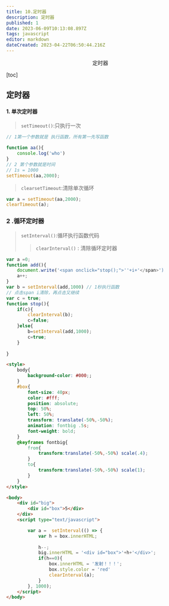 ```yaml
---
title: 10.定时器
description: 定时器
published: 1
date: 2023-06-09T10:13:08.897Z
tags: javascript
editor: markdown
dateCreated: 2023-04-22T06:50:44.216Z
---
```


<center>定时器</center>



[toc]



## 定时器

#### 1. 单次定时器

> `setTimeout()`:只执行一次

```js
// 1第一个参数就是 执行函数，所有第一先写函数

function aa(){
    console.log('who')
}
// 2 第个参数就是时间  
// 1s = 1000
setTimeout(aa,2000);
```

> `clearsetTimeout`:清除单次循环

```js
var a = setTimeout(aa,2000);
clearTimeout(a);     
```



### 2 .循环定时器

> `setInterval()`:循环执行函数代码
>
> > `clearInterval()` : 清除循环定时器

```js
var a =0;
function add(){
    document.write('<span onclick="stop();">''+i+'</span>')
    a++;
}
var b = setInterval(add,1000) // 1秒执行函数
// 点击span i清除，再点击又继续
var c = true;
function stop(){
    if(c){
        clearInterval(b);
        c=false;
    }else{
        b=setInterval(add,1000);
        c=true;
    }
    
}

```

```html
<style>
    body{
        background-color: #000;;
    }
    #box{
        font-size: 40px;
        color: #fff;
        position: absolute;
        top: 50%;
        left: 50%;
        transform: translate(-50%,-50%);
        animation: fontbig .5s;
        font-weight: bold;
    }
    @keyframes fontbig{
        from{
            transform:translate(-50%,-50%) scale(.4);
        }
        to{
            transform:translate(-50%,-50%) scale(1);
        }
    }
</style>

<body>
    <div id="big">
        <div id="box">5</div>
    </div>
    <script type="text/javascript">

        var a =  setInterval(() => {
            var h = box.innerHTML;
    
            h--;
            big.innerHTML = '<div id="box">'+h+'</div>';
            if(h==0){
                box.innerHTML = '发射！！！';
                box.style.color = 'red'
                clearInterval(a);
            }
        }, 1000);
    </script>
</body>
```



















